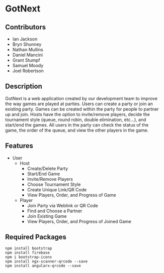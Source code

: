 # GotNext

## Contributors 
- Ian Jackson
- Bryn Shunney
- Nathan Mullins
- Daniel Mancini
- Grant Stumpf
- Samuel Moody
- Joel Robertson

## Description 
GotNext is a web application created by our development team to improve the way games are played at parties. Users can create a party or join an existing party. Games can be created within the party for people to partner up and join. Hosts have the option to invite/remove players, decide the tournament style (queue, round robin, double elimination, etc...), and start/end the games. All users in the party can check the status of the game, the order of the queue, and view the other players in the game. 

## Features 
- User
    - Host
        - Create/Delete Party
        - Start/End Game
        - Invite/Remove Players
        - Choose Tournament Style
        - Create Unique Link/QR Code
        - View Players, Order, and Progress of Game
    - Player
        - Join Party via Weblink or QR Code
        - Find and Choose a Partner
        - Join Existing Game
        - View Players, Order, and Progress of Joined Game

## Required Packages 
```
npm install bootstrap
npm install firebase
npm i bootstrap-icons
npm install ngx-scanner-qrcode --save
npm install angularx-qrcode --save
```
